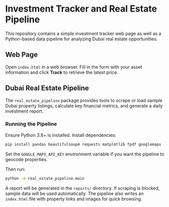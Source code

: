 # Investment Tracker and Real Estate Pipeline

This repository contains a simple investment tracker web page as well as a Python-based data pipeline for analyzing Dubai real estate opportunities.

## Web Page
Open `index.html` in a web browser. Fill in the form with your asset information and click **Track** to retrieve the latest price.

## Dubai Real Estate Pipeline
The `real_estate_pipeline` package provides tools to scrape or load sample Dubai property listings, calculate key financial metrics, and generate a daily investment report.

### Running the Pipeline
Ensure Python 3.8+ is installed. Install dependencies:

```bash
pip install pandas beautifulsoup4 requests matplotlib fpdf googlemaps
```

Set the `GOOGLE_MAPS_API_KEY` environment variable if you want the pipeline to
geocode properties.

Then run:

```bash
python -m real_estate_pipeline.main
```

A report will be generated in the `reports/` directory. If scraping is blocked, sample data will be used automatically.
The pipeline also writes an `index.html` file with property links and images for quick browsing.
